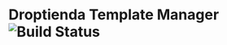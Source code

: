 # Droptienda Template Manager ![Build Status](https://api.travis-ci.org/microweber-packages/microweber-template-manager.svg?branch=master)
